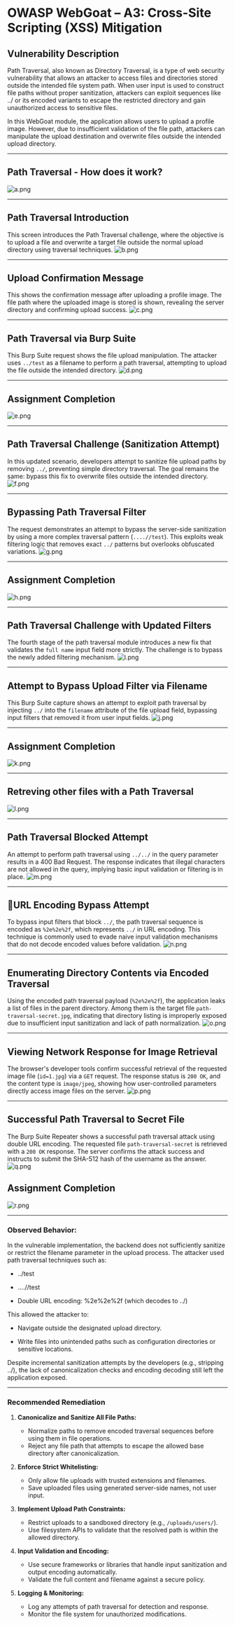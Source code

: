 # OWASP WebGoat – A3: Cross-Site Scripting (XSS) Mitigation

## Vulnerability Description
Path Traversal, also known as Directory Traversal, is a type of web security vulnerability that allows an attacker to access files and directories stored outside the intended file system path. When user input is used to construct file paths without proper sanitization, attackers can exploit sequences like ../ or its encoded variants to escape the restricted directory and gain unauthorized access to sensitive files.

In this WebGoat module, the application allows users to upload a profile image. However, due to insufficient validation of the file path, attackers can manipulate the upload destination and overwrite files outside the intended upload directory.


---

## Path Traversal - How does it work?

![a.png](https://github.com/user-attachments/assets/b6b3adef-7fc3-4d66-9e82-ffdd2aa9558f)

---

## Path Traversal Introduction
This screen introduces the Path Traversal challenge, where the objective is to upload a file and overwrite a target file outside the normal upload directory using traversal techniques.
![b.png](https://github.com/user-attachments/assets/5754f8a8-0a0c-4726-bf73-da807fa517ff)

---

## Upload Confirmation Message
This shows the confirmation message after uploading a profile image. The file path where the uploaded image is stored is shown, revealing the server directory and confirming upload success.
![c.png](https://github.com/user-attachments/assets/1a63a860-c1a7-44e2-ae60-0adda551cb7f)

---

## Path Traversal via Burp Suite
This Burp Suite request shows the file upload manipulation. The attacker uses `../test` as a filename to perform a path traversal, attempting to upload the file outside the intended directory.
![d.png](https://github.com/user-attachments/assets/14444861-1b35-4872-9592-d76c29caf923)

---

## Assignment Completion
![e.png](https://github.com/user-attachments/assets/a787384a-7742-45f9-8423-ee1b2e222794)


---

## Path Traversal Challenge (Sanitization Attempt)
In this updated scenario, developers attempt to sanitize file upload paths by removing `../`, preventing simple directory traversal. The goal remains the same: bypass this fix to overwrite files outside the intended directory.
![f.png](https://github.com/user-attachments/assets/424fa3d1-46e4-4624-bfdc-4a1182edc48d)

---

## Bypassing Path Traversal Filter
The request demonstrates an attempt to bypass the server-side sanitization by using a more complex traversal pattern (`....//test`). This exploits weak filtering logic that removes exact `../` patterns but overlooks obfuscated variations.
![g.png](https://github.com/user-attachments/assets/822bb279-6c89-4cb9-8a28-49471f0fb201)

---

## Assignment Completion

![h.png](https://github.com/user-attachments/assets/3203e796-4b9e-44b6-8229-b65c5a4de013)

---


## Path Traversal Challenge with Updated Filters
The fourth stage of the path traversal module introduces a new fix that validates the `full name` input field more strictly. The challenge is to bypass the newly added filtering mechanism.
![i.png](https://github.com/user-attachments/assets/15f66b02-b7a0-4bdc-9301-3b671fada084)

---

## Attempt to Bypass Upload Filter via Filename
This Burp Suite capture shows an attempt to exploit path traversal by injecting `../` into the `filename` attribute of the file upload field, bypassing input filters that removed it from user input fields.
![j.png](https://github.com/user-attachments/assets/7e642118-0ec0-452f-9390-6ff4e908034d)

---

## Assignment Completion
![k.png](https://github.com/user-attachments/assets/05d81546-8ad9-4d14-8213-1183f0285e98)

---

## Retreving other files with a Path Traversal
![l.png](https://github.com/user-attachments/assets/33d8bcec-b996-4227-a5ff-d153d627829c)

---

## Path Traversal Blocked Attempt
An attempt to perform path traversal using `../../` in the query parameter results in a 400 Bad Request. The response indicates that illegal characters are not allowed in the query, implying basic input validation or filtering is in place.
![m.png](https://github.com/user-attachments/assets/b802c734-395f-48e9-8930-5e18106fd16f)

---

## 🔹URL Encoding Bypass Attempt
To bypass input filters that block `../`, the path traversal sequence is encoded as `%2e%2e%2f`, which represents `../` in URL encoding. This technique is commonly used to evade naive input validation mechanisms that do not decode encoded values before validation.
![n.png](https://github.com/user-attachments/assets/89cae8ac-52bc-4ecd-a85b-7b706780eb44)

---

## Enumerating Directory Contents via Encoded Traversal
Using the encoded path traversal payload (`%2e%2e%2f`), the application leaks a list of files in the parent directory. Among them is the target file `path-traversal-secret.jpg`, indicating that directory listing is improperly exposed due to insufficient input sanitization and lack of path normalization.
![o.png](https://github.com/user-attachments/assets/180dfe29-a982-471e-bb93-6000e49f6e15)

---

## Viewing Network Response for Image Retrieval
The browser's developer tools confirm successful retrieval of the requested image file (`id=1.jpg`) via a `GET` request. The response status is `200 OK`, and the content type is `image/jpeg`, showing how user-controlled parameters directly access image files on the server.
![p.png](https://github.com/user-attachments/assets/9b4f9968-0f56-4e35-83ef-2f949d19dd0c)

---

## Successful Path Traversal to Secret File
The Burp Suite Repeater shows a successful path traversal attack using double URL encoding. The requested file `path-traversal-secret` is retrieved with a `200 OK` response. The server confirms the attack success and instructs to submit the SHA-512 hash of the username as the answer.
![q.png](https://github.com/user-attachments/assets/213439ec-ae54-4895-9835-f9be57d3ffd4)

## Assignment Completion
![r.png](https://github.com/user-attachments/assets/ae32f502-2e56-493e-af9f-686f1576d914)

---

### Observed Behavior:
In the vulnerable implementation, the backend does not sufficiently sanitize or restrict the filename parameter in the upload process. The attacker used path traversal techniques such as:

  - ../test
  
  - ....//test
  
  - Double URL encoding: %2e%2e%2f (which decodes to ../)

This allowed the attacker to:

  - Navigate outside the designated upload directory.
  
  - Write files into unintended paths such as configuration directories or sensitive locations.

Despite incremental sanitization attempts by the developers (e.g., stripping ../), the lack of canonicalization checks and encoding decoding still left the application exposed.



---


###  Recommended Remediation

1. **Canonicalize and Sanitize All File Paths:**

   - Normalize paths to remove encoded traversal sequences before using them in file operations.  
   - Reject any file path that attempts to escape the allowed base directory after canonicalization.

2. **Enforce Strict Whitelisting:**

   - Only allow file uploads with trusted extensions and filenames.  
   - Save uploaded files using generated server-side names, not user input.

3. **Implement Upload Path Constraints:**

   - Restrict uploads to a sandboxed directory (e.g., `/uploads/users/`).  
   - Use filesystem APIs to validate that the resolved path is within the allowed directory.

4. **Input Validation and Encoding:**

   - Use secure frameworks or libraries that handle input sanitization and output encoding automatically.  
   - Validate the full content and filename against a secure policy.

5. **Logging & Monitoring:**

   - Log any attempts of path traversal for detection and response.  
   - Monitor the file system for unauthorized modifications.

